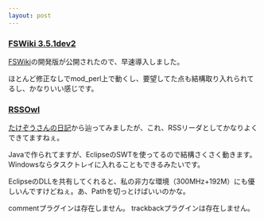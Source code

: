 ```yaml
---
layout: post
---
```

<h3><a href="http://fswiki.poi.jp/wiki.cgi?page=%A5%C0%A5%A6%A5%F3%A5%ED%A1%BC%A5%C9">FSWiki 3.5.1dev2</a></h3>
<p><a href="http://fswiki.poi.jp/">FSWiki</a>の開発版が公開されたので、早速導入しました。</p>
<p>ほとんど修正なしでmod_perl上で動くし、要望してた点も結構取り入れられてるし、かなりいい感じです。</p>
<h3><a href="http://rssowl.sourceforge.net/">RSSOwl</a></h3>
<p><a href="http://www3.vis.ne.jp/~asaki/p_diary/diary.cgi?Year=2003&Month=09&Day=06">たけぞうさんの日記</a>から辿ってみましたが、これ、RSSリーダとしてかなりよくできてますねぇ。</p>
<p>Javaで作られてますが、EclipseのSWTを使ってるので結構さくさく動きます。Windowsならタスクトレイに入れることもできるみたいです。</p>
<p>EclipseのDLLを共有してくれると、私の非力な環境（300MHz+192M）にも優しいんですけどねぇ。あ、Pathを切っとけばいいのかな。</p>
<p><span class="error">commentプラグインは存在しません。</span> <span class="error">trackbackプラグインは存在しません。</span> </p>
